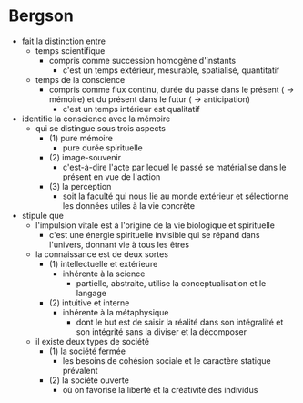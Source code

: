 # Bergson
- fait la distinction entre
  - temps scientifique
    - compris comme succession homogène d'instants
      - c'est un temps extérieur, mesurable, spatialisé, quantitatif
  - temps de la conscience
    - compris comme flux continu, durée du passé dans le présent ( → mémoire) et du présent dans le futur ( → anticipation)
      - c'est un temps intérieur est qualitatif
- identifie la conscience avec la mémoire
  - qui se distingue sous trois aspects
    - (1) pure mémoire
      - pure durée spirituelle
    - (2) image-souvenir
      - c'est-à-dire l'acte par lequel le passé se matérialise dans le présent en vue de l'action
    - (3) la perception
      - soit la faculté qui nous lie au monde extérieur et sélectionne les données utiles à la vie concrète
- stipule que
  - l'impulsion vitale est à l'origine de la vie biologique et spirituelle
    - c'est une énergie spirituelle invisible qui se répand dans l'univers, donnant vie à tous les êtres
  - la connaissance est de deux sortes
    - (1) intellectuelle et extérieure
      - inhérente à la science
        - partielle, abstraite, utilise la conceptualisation et le langage
    - (2) intuitive et interne
      - inhérente à la métaphysique
        - dont le but est de saisir la réalité dans son intégralité et son intégrité sans la diviser et la décomposer
  - il existe deux types de société
    - (1) la société fermée
      - les besoins de cohésion sociale et le caractère statique prévalent
    - (2) la société ouverte
      - où on favorise la liberté et la créativité des individus
